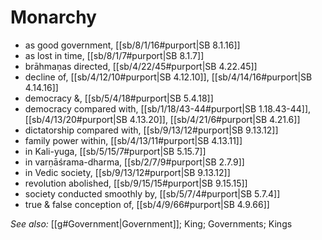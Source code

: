 # Monarchy

* as good government, [[sb/8/1/16#purport|SB 8.1.16]]
* as lost in time, [[sb/8/1/7#purport|SB 8.1.7]]
* brāhmaṇas directed, [[sb/4/22/45#purport|SB 4.22.45]]
* decline of, [[sb/4/12/10#purport|SB 4.12.10]], [[sb/4/14/16#purport|SB 4.14.16]]
* democracy &, [[sb/5/4/18#purport|SB 5.4.18]]
* democracy compared with, [[sb/1/18/43-44#purport|SB 1.18.43-44]], [[sb/4/13/20#purport|SB 4.13.20]], [[sb/4/21/6#purport|SB 4.21.6]]
* dictatorship compared with, [[sb/9/13/12#purport|SB 9.13.12]]
* family power within, [[sb/4/13/11#purport|SB 4.13.11]]
* in Kali-yuga, [[sb/5/15/7#purport|SB 5.15.7]]
* in varṇāśrama-dharma, [[sb/2/7/9#purport|SB 2.7.9]]
* in Vedic society, [[sb/9/13/12#purport|SB 9.13.12]]
* revolution abolished, [[sb/9/15/15#purport|SB 9.15.15]]
* society conducted smoothly by, [[sb/5/7/4#purport|SB 5.7.4]]
* true & false conception of, [[sb/4/9/66#purport|SB 4.9.66]]

*See also:* [[g#Government|Government]]; King; Governments; Kings
